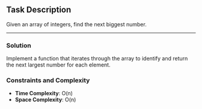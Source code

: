 ## Task Description
Given an array of integers, find the next biggest number.

---

### Solution
Implement a function that iterates through the array to identify and return the next largest number for each element.

### Constraints and Complexity
- **Time Complexity**: O(n)
- **Space Complexity**: O(n)